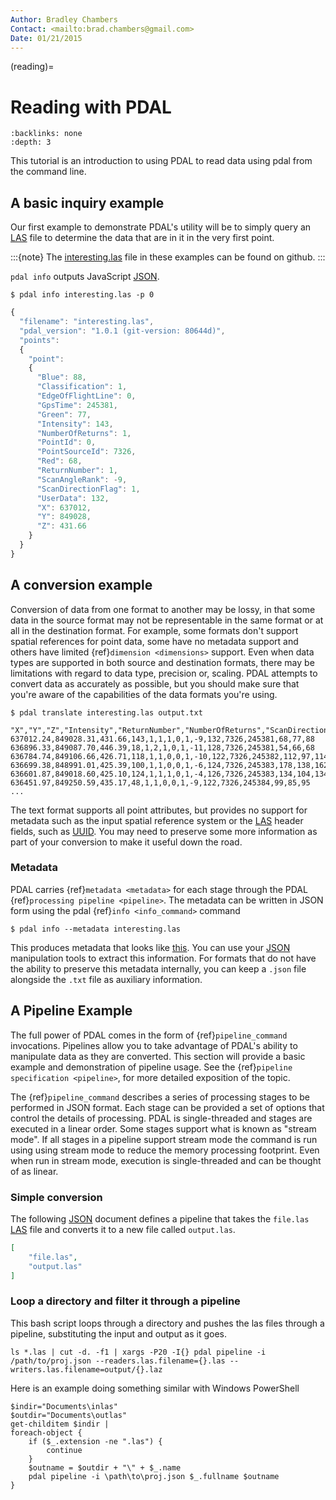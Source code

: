 ```yaml
---
Author: Bradley Chambers
Contact: <mailto:brad.chambers@gmail.com>
Date: 01/21/2015
---
```


(reading)=

# Reading with PDAL

```{contents} Contents
:backlinks: none
:depth: 3
```

This tutorial is an introduction to using PDAL to read data using pdal
from the command line.

## A basic inquiry example

Our first example to demonstrate PDAL's utility will be to simply query an
[LAS] file to determine the data that are in it in the very first point.

:::{note}
The [interesting.las] file in these examples can be found on github.
:::

`pdal info` outputs JavaScript [JSON].

```
$ pdal info interesting.las -p 0
```

```javascript
{
  "filename": "interesting.las",
  "pdal_version": "1.0.1 (git-version: 80644d)",
  "points":
  {
    "point":
    {
      "Blue": 88,
      "Classification": 1,
      "EdgeOfFlightLine": 0,
      "GpsTime": 245381,
      "Green": 77,
      "Intensity": 143,
      "NumberOfReturns": 1,
      "PointId": 0,
      "PointSourceId": 7326,
      "Red": 68,
      "ReturnNumber": 1,
      "ScanAngleRank": -9,
      "ScanDirectionFlag": 1,
      "UserData": 132,
      "X": 637012,
      "Y": 849028,
      "Z": 431.66
    }
  }
}
```

## A conversion example

Conversion of data from one format to another may be lossy, in that some
data in the source format may not be representable in the same format or
at all in the destination format.  For example, some formats don't support
spatial references for point data, some have no metadata support and others
have limited {ref}`dimension <dimensions>` support.  Even when data types are
supported in both source and destination formats, there may be limitations
with regard to data type, precision or, scaling.  PDAL attempts to convert
data as accurately as possible, but you should make sure that you're
aware of the capabilities of the data formats you're using.

```
$ pdal translate interesting.las output.txt
```

```
"X","Y","Z","Intensity","ReturnNumber","NumberOfReturns","ScanDirectionFlag","EdgeOfFlightLine","Classification","ScanAngleRank","UserData","PointSourceId","Time","Red","Green","Blue"
637012.24,849028.31,431.66,143,1,1,1,0,1,-9,132,7326,245381,68,77,88
636896.33,849087.70,446.39,18,1,2,1,0,1,-11,128,7326,245381,54,66,68
636784.74,849106.66,426.71,118,1,1,0,0,1,-10,122,7326,245382,112,97,114
636699.38,848991.01,425.39,100,1,1,0,0,1,-6,124,7326,245383,178,138,162
636601.87,849018.60,425.10,124,1,1,1,0,1,-4,126,7326,245383,134,104,134
636451.97,849250.59,435.17,48,1,1,0,0,1,-9,122,7326,245384,99,85,95
...
```

The text format supports all point attributes, but provides no support for
metadata such as the input spatial reference system or the [LAS] header
fields, such as [UUID].
You may need to preserve some more information as part of
your conversion to make it useful down the road.

### Metadata

PDAL carries {ref}`metadata <metadata>` for each stage through the PDAL
{ref}`processing pipeline <pipeline>`.  The metadata can be written in
JSON form using the pdal {ref}`info <info_command>` command

```
$ pdal info --metadata interesting.las
```

This produces metadata that looks like
[this](../_images/info-interesting-metadata.png). You can use
your [JSON] manipulation tools to extract this information.
For formats that do not have the ability to
preserve this metadata internally, you can keep a `.json` file
alongside the `.txt` file as auxiliary information.

## A Pipeline Example

The full power of PDAL comes in the form of {ref}`pipeline_command` invocations.
Pipelines allow you to take advantage of PDAL's ability to manipulate data
as they are converted. This section will provide a basic example and
demonstration of pipeline usage.  See the
{ref}`pipeline specification <pipeline>`, for more detailed exposition of the
topic.

The {ref}`pipeline_command` describes a series of processing stages to
be performed in JSON format.  Each stage can be provided a set of options
that control the details of processing. PDAL is single-threaded and stages
are executed in a linear order.  Some stages support what is known as
"stream mode".  If all stages in a pipeline support stream mode the command
is run using using stream mode to reduce the memory processing footprint.
Even when run in stream mode, execution is single-threaded and can be
thought of as linear.

### Simple conversion

The following [JSON] document defines a pipeline that takes the `file.las`
[LAS] file and converts it to a new file called `output.las`.

```json
[
    "file.las",
    "output.las"
]
```

### Loop a directory and filter it through a pipeline

This bash script loops through a directory and pushes the las files through
a pipeline, substituting the input and output as it goes.

```
ls *.las | cut -d. -f1 | xargs -P20 -I{} pdal pipeline -i /path/to/proj.json --readers.las.filename={}.las --writers.las.filename=output/{}.laz
```

Here is an example doing something similar with Windows PowerShell

```
$indir="Documents\inlas"
$outdir="Documents\outlas"
get-childitem $indir |
foreach-object {
    if ($_.extension -ne ".las") {
        continue
    }
    $outname = $outdir + "\" + $_.name
    pdal pipeline -i \path\to\proj.json $_.fullname $outname
}
```

[interesting.las]: https://github.com/PDAL/PDAL/blob/master/test/data/las/interesting.las?raw=true
[json]: http://www.json.org/
[las]: http://www.asprs.org/a/society/committees/standards/lidar_exchange_format.html
[uuid]: http://en.wikipedia.org/wiki/Universally_unique_identifier
